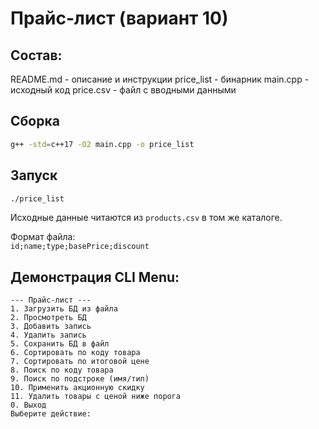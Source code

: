 # Прайс-лист (вариант 10)

## Состав:
README.md - описание и инструкции
price_list - бинарник
main.cpp - исходный код
price.csv - файл с вводными данными 


## Сборка
```bash
g++ -std=c++17 -O2 main.cpp -o price_list
```

## Запуск
```bash
./price_list
```

Исходные данные читаются из `products.csv` в том же каталоге.

Формат файла:  
`id;name;type;basePrice;discount`


## Демонстрация CLI Menu: 

```
--- Прайс-лист ---
1. Загрузить БД из файла
2. Просмотреть БД
3. Добавить запись
4. Удалить запись
5. Сохранить БД в файл
6. Сортировать по коду товара
7. Сортировать по итоговой цене
8. Поиск по коду товара
9. Поиск по подстроке (имя/тип)
10. Применить акционную скидку
11. Удалить товары с ценой ниже порога
0. Выход
Выберите действие:
```
